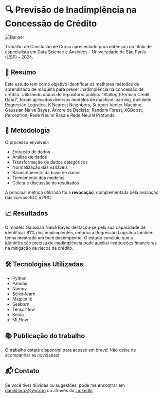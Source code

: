 # 🔍 Previsão de Inadimplência na Concessão de Crédito

![Banner](https://github-dbrazl.s3.amazonaws.com/machine-learning/banner-tcc-mba-data-science.jpg)

Trabalho de Conclusão de Curso apresentado para obtenção do título de especialista em Data Science e Analytics – Universidade de São Paulo (USP) – 2024.

## 📝 Resumo
Este estudo tem como objetivo identificar os melhores métodos de aprendizado de máquina para prever inadimplência na concessão de crédito. Utilizando dados do repositório público “Statlog (German Credit Data)”, foram aplicados diversos modelos de machine learning, incluindo Regressão Logística, K Nearest Neighbors, Support Vector Machine, Gaussian Naive Bayes, Árvore de Decisão, Random Forest, XGBoost, Perceptron, Rede Neural Rasa e Rede Neural Profunda.

## 🔬 Metodologia
O processo envolveu:
- Extração de dados
- Análise de dados
- Transformação de dados categóricos
- Normalização das variáveis
- Balanceamento da base de dados
- Treinamento dos modelos
- Coleta e discussão de resultados

A principal métrica utilizada foi a **revocação**, complementada pela avaliação das curvas ROC e PRC.

## 📈 Resultados
O modelo Gaussian Naive Bayes destacou-se pela sua capacidade de identificar 81% dos inadimplentes, embora a Regressão Logística também tenha mostrado um bom desempenho. O estudo concluiu que a identificação precisa de inadimplência pode auxiliar instituições financeiras na mitigação de riscos de crédito.

## 🛠 Tecnologias Utilizadas
- Python
- Pandas
- Numpy
- Scikit-learn
- Matplotlib
- Seaborn
- Tensorflow
- Keras
- MLFlow

## 📚 Publicação do trabalho

O trabalho estará disponível para acesso em breve! Não deixe de acompanhar as novidades!

## 📬 Contato

Se você tiver dúvidas ou sugestões, pode me encontrar em daniel.braz@vyox.io ou através do [LinkedIn](https://www.linkedin.com/in/dbrazl/).